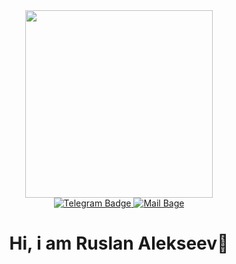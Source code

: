 
<div id="header" align="center">
  <img src="https://media.giphy.com/media/HLB0nLA36GCCo6JuB5/giphy.gif" width="300"/>
</div>
<div id="badges" align="center">
  <a href="https://t.me/Exerusik">
  <img src="https://img.shields.io/badge/TELEGRAM-blue?style=for-the-badge&logo=telgram&logoColor=white" alt="Telegram Badge"/>
  </a>
  <a href = "https://exe.rusik@gmail.com">
    <img src = "https://img.shields.io/badge/@MAIL:exe.rusik@gmail.com-red?style=for-the-badge&logo=mail&logoColor=white" alt="Mail Bage"/>
  </a>                                                                                                         
</div>
                                                                                                              
<h1 align = "center"> Hi, i am Ruslan Alekseev👋
  </h1>

<!--
**exerusik/exerusik** is a ✨ _special_ ✨ repository because its `README.md` (this file) appears on your GitHub profile.

Here are some ideas to get you started:

- 🔭 I’m currently working on ...
- 🌱 I’m currently learning ...
- 👯 I’m looking to collaborate on ...
- 🤔 I’m looking for help with ...
- 💬 Ask me about ...
- 📫 How to reach me: ...
- 😄 Pronouns: ...
- ⚡ Fun fact: ...
-->

